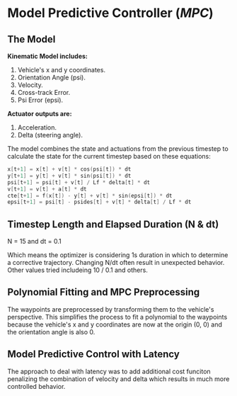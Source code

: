 # Model Predictive Controller (*MPC*)

## The Model
**Kinematic Model includes:**
1. Vehicle's x and y coordinates.
2. Orientation Angle (psi).
3. Velocity.
4. Cross-track Error.
5. Psi Error (epsi). 

**Actuator outputs are:**
1. Acceleration.
2. Delta (steering angle). 

The model combines the state and actuations from the previous timestep to calculate the state for the current timestep based on these equations:

```C++
x[t+1] = x[t] + v[t] * cos(psi[t]) * dt
y[t+1] = y[t] + v[t] * sin(psi[t]) * dt
psi[t+1] = psi[t] + v[t] / Lf * delta[t] * dt
v[t+1] = v[t] + a[t] * dt
cte[t+1] = f(x[t]) - y[t] + v[t] * sin(epsi[t]) * dt
epsi[t+1] = psi[t] - psides[t] + v[t] * delta[t] / Lf * dt
```

## Timestep Length and Elapsed Duration (N & dt)
N = 15 and dt = 0.1

Which means the optimizer is considering 1s duration in which to determine a corrective trajectory. Changing N/dt often result in unexpected behavior. Other values tried includeing 10 / 0.1 and others.

## Polynomial Fitting and MPC Preprocessing
The waypoints are preprocessed by transforming them to the vehicle's perspective. This simplifies the process to fit a polynomial to the waypoints because the vehicle's x and y coordinates are now at the origin (0, 0) and the orientation angle is also 0. 

## Model Predictive Control with Latency
The approach to deal with latency was to add additional cost funciton penalizing the combination of velocity and delta which results in much more controlled behavior.
